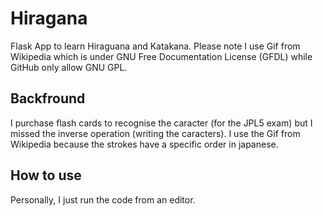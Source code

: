 # Hiragana
 Flask App to learn Hiraguana and Katakana.
 Please note I use Gif from Wikipedia which is under GNU Free Documentation License (GFDL) while GitHub only allow GNU GPL.

## Backfround
I purchase flash cards to recognise the caracter (for the JPL5  exam) but I missed the inverse operation (writing the caracters).
I use the Gif from Wikipedia because the strokes have a specific order in japanese.

 ## How to use
 Personally, I just run the code from an editor.  
 
